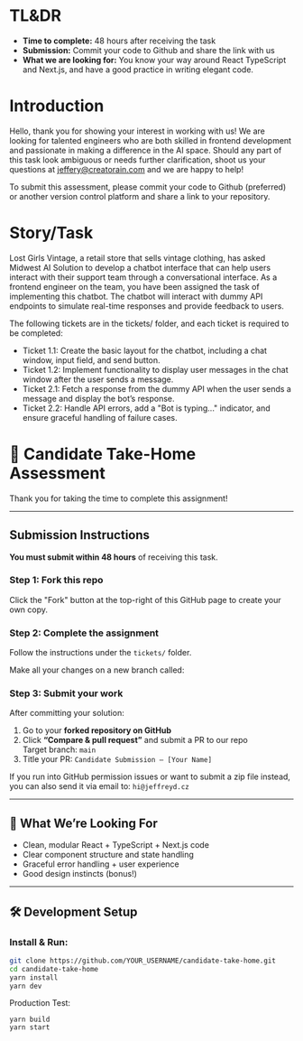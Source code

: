 # TL&DR

- **Time to complete:** 48 hours after receiving the task
- **Submission:** Commit your code to Github and share the link with us
- **What we are looking for:** You know your way around React TypeScript and Next.js, and have a good practice in writing elegant code.

# Introduction

Hello, thank you for showing your interest in working with us! We are looking for talented engineers who are both skilled in frontend development and passionate in making a difference in the AI space. Should any part of this task look ambiguous or needs further clarification, shoot us your questions at jeffery@creatorain.com and we are happy to help!

To submit this assessment, please commit your code to Github (preferred) or another version control platform and share a link to your repository.

# Story/Task

Lost Girls Vintage, a retail store that sells vintage clothing, has asked Midwest AI Solution to develop a chatbot interface that can help users interact with their support team through a conversational interface. As a frontend engineer on the team, you have been assigned the task of implementing this chatbot. The chatbot will interact with dummy API endpoints to simulate real-time responses and provide feedback to users.

The following tickets are in the tickets/ folder, and each ticket is required to be completed:



- Ticket 1.1: Create the basic layout for the chatbot, including a chat window, input field, and send button.
- Ticket 1.2: Implement functionality to display user messages in the chat window after the user sends a message.
- Ticket 2.1: Fetch a response from the dummy API when the user sends a message and display the bot’s response.
- Ticket 2.2: Handle API errors, add a "Bot is typing..." indicator, and ensure graceful handling of failure cases.

# 🧪 Candidate Take-Home Assessment

Thank you for taking the time to complete this assignment!

---

## Submission Instructions

**You must submit within 48 hours** of receiving this task.

### Step 1: Fork this repo

Click the "Fork" button at the top-right of this GitHub page to create your own copy.

### Step 2: Complete the assignment

Follow the instructions under the `tickets/` folder.

Make all your changes on a new branch called:

### Step 3: Submit your work

After committing your solution:
1. Go to your **forked repository on GitHub**
2. Click **“Compare & pull request”** and submit a PR to our repo  
   Target branch: `main`
3. Title your PR: `Candidate Submission – [Your Name]`

If you run into GitHub permission issues or want to submit a zip file instead, you can also send it via email to:
 `hi@jeffreyd.cz`

---

## 👀 What We’re Looking For

- Clean, modular React + TypeScript + Next.js code
- Clear component structure and state handling
- Graceful error handling + user experience
- Good design instincts (bonus!)

---

## 🛠 Development Setup

### Install & Run:
```bash
git clone https://github.com/YOUR_USERNAME/candidate-take-home.git
cd candidate-take-home
yarn install
yarn dev
```

Production Test:
```bashbash
yarn build
yarn start
```
